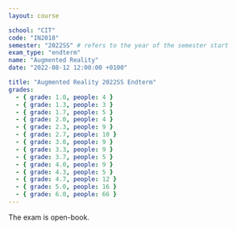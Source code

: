 ```yaml
---
layout: course

school: "CIT"
code: "IN2018"
semester: "2022SS" # refers to the year of the semester start
exam_type: "endterm"
name: "Augmented Reality"
date: "2022-08-12 12:00:00 +0100"

title: "Augmented Reality 2022SS Endterm"
grades:
  - { grade: 1.0, people: 4 }
  - { grade: 1.3, people: 3 }
  - { grade: 1.7, people: 5 }
  - { grade: 2.0, people: 4 }
  - { grade: 2.3, people: 9 }
  - { grade: 2.7, people: 10 }
  - { grade: 3.0, people: 9 }
  - { grade: 3.3, people: 9 }
  - { grade: 3.7, people: 5 }
  - { grade: 4.0, people: 9 }
  - { grade: 4.3, people: 5 }
  - { grade: 4.7, people: 12 }
  - { grade: 5.0, people: 16 }
  - { grade: 6.0, people: 66 }
---
```


The exam is open-book.
